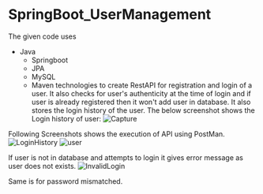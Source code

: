 # SpringBoot_UserManagement

The given code uses 
  - Java
	- Springboot
	- JPA
	- MySQL
	- Maven
technologies to create RestAPI for registration and login of a user. It also checks for user's authenticity at the time of login and if user is already registered then it won't add user in database. It also stores the login history of the user.
The below screenshot shows the Login history of user:
![Capture](https://user-images.githubusercontent.com/50027521/109393446-ae5e8100-7947-11eb-852b-f428f3722110.PNG)

Following Screenshots shows the execution of API using PostMan.
![LoginHistory](https://user-images.githubusercontent.com/50027521/109393498-1319db80-7948-11eb-96c7-cf9ecf648150.PNG)
![user](https://user-images.githubusercontent.com/50027521/109393501-14e39f00-7948-11eb-8179-535d58254390.PNG)

If user is not in database and attempts to login it gives error message as user does not exists.
![InvalidLogin](https://user-images.githubusercontent.com/50027521/109393586-a2bf8a00-7948-11eb-93d9-f4ec071e3e4c.PNG)


Same is for password mismatched.


